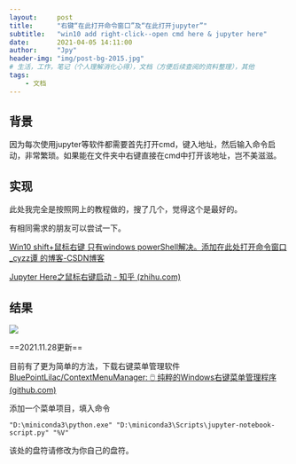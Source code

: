 ```yaml
---
layout:     post
title:      "右键“在此打开命令窗口”及“在此打开jupyter”"
subtitle:   "win10 add right-click--open cmd here & jupyter here"
date:       2021-04-05 14:11:00
author:     "Jpy"
header-img: "img/post-bg-2015.jpg"
# 生活，工作，笔记（个人理解消化心得），文档（方便后续查阅的资料整理），其他
tags:
    - 文档
---
```


## 背景

因为每次使用jupyter等软件都需要首先打开cmd，键入地址，然后输入命令启动，非常繁琐。如果能在文件夹中右键直接在cmd中打开该地址，岂不美滋滋。

## 实现

此处我完全是按照网上的教程做的，搜了几个，觉得这个是最好的。

有相同需求的朋友可以尝试一下。

[Win10 shift+鼠标右键 只有windows powerShell解决。添加在此处打开命令窗口_cyzz谭 的博客-CSDN博客](https://blog.csdn.net/zhan107876/article/details/109484467)

[Jupyter Here之鼠标右键启动 - 知乎 (zhihu.com)](https://zhuanlan.zhihu.com/p/70988923)

## 结果

![](https://cdn.jsdelivr.net/gh/Jia-py/blog_picture/21_4/Snipaste_2021-04-05_14-13-56.jpg)

==2021.11.28更新==

目前有了更为简单的方法，下载右键菜单管理软件[BluePointLilac/ContextMenuManager: 🖱️ 纯粹的Windows右键菜单管理程序 (github.com)](https://github.com/BluePointLilac/ContextMenuManager)

添加一个菜单项目，填入命令

```
"D:\miniconda3\python.exe" "D:\miniconda3\Scripts\jupyter-notebook-script.py" "%V"
```

该处的盘符请修改为你自己的盘符。


